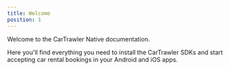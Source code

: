 ```yaml
---
title: Welcome
position: 1
---
```



Welcome to the CarTrawler Native documentation.

Here you'll find everything you need to install the CarTrawler SDKs and start accepting car rental bookings in your Android and iOS apps.